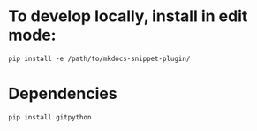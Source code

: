 # To develop locally, install in edit mode:

```
pip install -e /path/to/mkdocs-snippet-plugin/
```

# Dependencies

```
pip install gitpython
```
